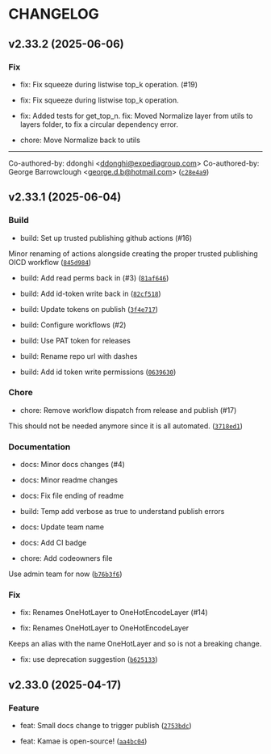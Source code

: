 # CHANGELOG



## v2.33.2 (2025-06-06)

### Fix

* fix: Fix squeeze during listwise top_k operation. (#19)

* fix: Fix squeeze during listwise top_k operation.

* fix: Added tests for get_top_n.
fix: Moved Normalize layer from utils to layers folder, to fix a circular dependency error.

* chore: Move Normalize back to utils

---------

Co-authored-by: ddonghi &lt;ddonghi@expediagroup.com&gt;
Co-authored-by: George Barrowclough &lt;george.d.b@hotmail.com&gt; ([`c28e4a9`](https://github.com/ExpediaGroup/kamae/commit/c28e4a98ac63b677e83798dfe72ac9daefb07627))


## v2.33.1 (2025-06-04)

### Build

* build: Set up trusted publishing github actions (#16)

Minor renaming of actions alongside creating the proper trusted publishing OICD workflow ([`845d984`](https://github.com/ExpediaGroup/kamae/commit/845d9843e896dbfa5f977b48046704a2bbb39107))

* build: Add read perms back in (#3) ([`81af646`](https://github.com/ExpediaGroup/kamae/commit/81af646747647472848c969c80144f481966b210))

* build: Add id-token write back in ([`82cf518`](https://github.com/ExpediaGroup/kamae/commit/82cf518033bf16b9502b66cc662816867b577fc7))

* build: Update tokens on publish ([`3f4e717`](https://github.com/ExpediaGroup/kamae/commit/3f4e717d2af71d6e550b709173cdf5509ee62592))

* build: Configure workflows (#2)

* build: Use PAT token for releases

* build: Rename repo url with dashes

* build: Add id token write permissions ([`0639630`](https://github.com/ExpediaGroup/kamae/commit/0639630a3a2f5ab5b74f30c7efa01bc04228a2dc))

### Chore

* chore: Remove workflow dispatch from release and publish (#17)

This should not be needed anymore since it is all automated. ([`3718ed1`](https://github.com/ExpediaGroup/kamae/commit/3718ed1413d560eaf9d2b98de6ff95ebcc0aa5e9))

### Documentation

* docs: Minor docs changes (#4)

* docs: Minor readme changes

* docs: Fix file ending of readme

* build: Temp add verbose as true to understand publish errors

* docs: Update team name

* docs: Add CI badge

* chore: Add codeowners file

Use admin team for now ([`b76b3f6`](https://github.com/ExpediaGroup/kamae/commit/b76b3f6e8abbe4386370f964c559bf7ff502eaba))

### Fix

* fix: Renames OneHotLayer to OneHotEncodeLayer (#14)

* fix: Renames OneHotLayer to OneHotEncodeLayer

Keeps an alias with the name OneHotLayer and so is not a breaking change.

* fix: use deprecation suggestion ([`b625133`](https://github.com/ExpediaGroup/kamae/commit/b625133331d92ac7341a57e3f57ef4ffcb00a32d))


## v2.33.0 (2025-04-17)

### Feature

* feat: Small docs change to trigger publish ([`2753bdc`](https://github.com/ExpediaGroup/kamae/commit/2753bdc3dbeff249f2b6d7c28ce41e8269f4b7c3))

* feat: Kamae is open-source! ([`aa4bc04`](https://github.com/ExpediaGroup/kamae/commit/aa4bc048c33991d172428056ad4fc1ce6c378990))
